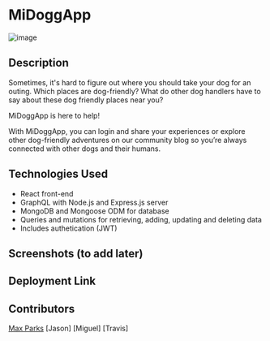 # MiDoggApp

![image](https://user-images.githubusercontent.com/87254760/148318225-4ff526fb-677d-4495-83fe-ec550e0b1da0.png)

## Description
Sometimes, it's hard to figure out where you should take your dog for an outing. Which places are dog-friendly? What do other dog handlers have to say about these dog friendly places near you?

MiDoggApp is here to help! 

With MiDoggApp, you can login and share your experiences or explore other dog-friendly adventures on our community blog so you’re always connected with other dogs and their humans.

## Technologies Used
* React front-end
* GraphQL with Node.js and Express.js server
* MongoDB and Mongoose ODM for database
* Queries and mutations for retrieving, adding, updating and deleting data
* Includes authetication (JWT)

## Screenshots (to add later)

## Deployment Link


## Contributors
[Max Parks](https://github.com/maxaeon)
[Jason]
[Miguel]
[Travis]
